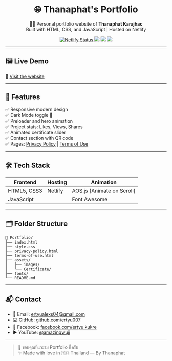 
<h1 align="center">🌐 Thanaphat's Portfolio</h1>

<p align="center">
  👨‍🎓 Personal portfolio website of <strong>Thanaphat Karajhac</strong><br>
  Built with HTML, CSS, and JavaScript | Hosted on Netlify
</p>

<p align="center">
  <a href="https://app.netlify.com/projects/ertyuthanaphat/deploys">
    <img src="https://api.netlify.com/api/v1/badges/fbfc89c4-7665-4fea-8493-3ccff7690189/deploy-status" alt="Netlify Status">
  </a>
  <img src="https://img.shields.io/badge/HTML-5-orange?style=flat-square&logo=html5" />
  <img src="https://img.shields.io/badge/CSS-3-blue?style=flat-square&logo=css3" />
  <img src="https://img.shields.io/badge/JavaScript-ES6-yellow?style=flat-square&logo=javascript" />
</p>

---

## 🖼️ Live Demo

🔗 [Visit the website](https://ertyuthanaphat.netlify.app)

---

## 🚀 Features

✅ Responsive modern design  
✅ Dark Mode toggle 🌙  
✅ Preloader and hero animation  
✅ Project stats: Likes, Views, Shares  
✅ Animated certificate slider  
✅ Contact section with QR code  
✅ Pages: [Privacy Policy](./privacy-policy.html) | [Terms of Use](./terms-of-use.html)

---

## 🛠️ Tech Stack

| Frontend     | Hosting     | Animation       |
|--------------|-------------|-----------------|
| HTML5, CSS3  | Netlify     | AOS.js (Animate on Scroll) |
| JavaScript   |             | Font Awesome    |

---

## 🗂️ Folder Structure

```
📁 Portfolio/
├── index.html
├── style.css
├── privacy-policy.html
├── terms-of-use.html
├── assets/
│   ├── images/
│   └── Certificate/
├── fonts/
└── README.md
```

---

## 📬 Contact

- 📧 Email: [ertyualexs04@gmail.com](mailto:ertyualexs04@gmail.com)  
- 💻 GitHub: [github.com/ertyu007](https://github.com/ertyu007)  
- 📘 Facebook: [facebook.com/ertyu.kukre](https://facebook.com/ertyu.kukre)  
- ▶️ YouTube: [@amazingwuji](https://www.youtube.com/@amazingwuji)

---

> 🙏 ขอบคุณที่แวะชม Portfolio นี้ครับ  
> ✨ Made with love in 🇹🇭 Thailand — By Thanaphat
